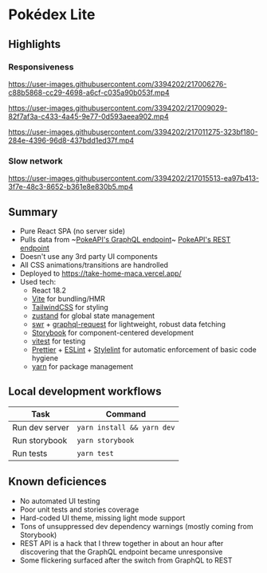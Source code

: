 # Pokédex Lite

## Highlights

### Responsiveness

https://user-images.githubusercontent.com/3394202/217006276-c88b5868-cc29-4698-a6cf-c035a90b053f.mp4

https://user-images.githubusercontent.com/3394202/217009029-82f7af3a-c433-4a45-9e77-0d593aeea902.mp4

https://user-images.githubusercontent.com/3394202/217011275-323bf180-284e-4396-96d8-437bdd1ed37f.mp4

### Slow network

https://user-images.githubusercontent.com/3394202/217015513-ea97b413-3f7e-48c3-8652-b361e8e830b5.mp4


## Summary

 - Pure React SPA (no server side)
 - Pulls data from ~[PokeAPI's GraphQL endpoint](https://pokeapi.co/docs/graphql)~ [PokeAPI's REST endpoint](https://pokeapi.co/docs/v2)
 - Doesn't use any 3rd party UI components
 - All CSS animations/transitions are handrolled
 - Deployed to https://take-home-maca.vercel.app/
 - Used tech:
   - React 18.2
   - [Vite](https://vitejs.dev/) for bundling/HMR
   - [TailwindCSS](https://tailwindcss.com/) for styling
   - [zustand](https://github.com/pmndrs/zustand) for global state management
   - [swr](https://swr.vercel.app/) + [graphql-request](https://www.npmjs.com/package/graphql-request) for lightweight, robust data fetching
   - [Storybook](https://storybook.js.org/) for component-centered development
   - [vitest](https://vitest.dev/) for testing
   - [Prettier](https://prettier.io/) + [ESLint](https://eslint.org/) + [Stylelint](https://stylelint.io/) for automatic enforcement of basic code hygiene
   - [yarn](https://yarnpkg.com/) for package management
   
## Local development workflows

| Task          | Command       |
| ------------- | ------------- |
| Run dev server | `yarn install && yarn dev` |
| Run storybook | `yarn storybook` |
| Run tests | `yarn test` |

## Known deficiences

- No automated UI testing
- Poor unit tests and stories coverage
- Hard-coded UI theme, missing light mode support
- Tons of unsuppressed dev dependency warnings (mostly coming from Storybook)
- REST API is a hack that I threw together in about an hour after discovering that the GraphQL endpoint became unresponsive
- Some flickering surfaced after the switch from GraphQL to REST
